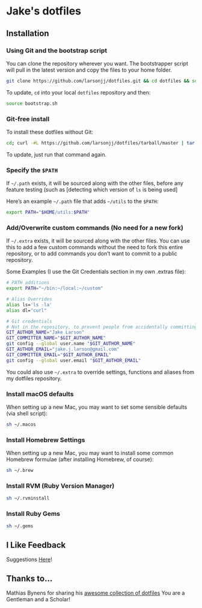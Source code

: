 # Jake's dotfiles

## Installation

### Using Git and the bootstrap script

You can clone the repository wherever you want. The bootstrapper script will pull in the latest version and copy the files to your home folder.

```bash
git clone https://github.com/larsonjj/dotfiles.git && cd dotfiles && source bootstrap.sh
```

To update, `cd` into your local `dotfiles` repository and then:

```bash
source bootstrap.sh
```

### Git-free install

To install these dotfiles without Git:

```bash
cd; curl -#L https://github.com/larsonjj/dotfiles/tarball/master | tar -xzv --strip-components 1 --exclude={README.md,bootstrap.sh}
```

To update, just run that command again.

### Specify the `$PATH`

If `~/.path` exists, it will be sourced along with the other files, before any feature testing (such as [detecting which version of `ls` is being used]

Here’s an example `~/.path` file that adds `~/utils` to the `$PATH`:

```bash
export PATH="$HOME/utils:$PATH"
```

### Add/Overwrite custom commands (No need for a new fork)

If `~/.extra` exists, it will be sourced along with the other files. You can use this to add a few custom commands without the need to fork this entire repository, or to add commands you don’t want to commit to a public repository.

Some Examples (I use the Git Credentials section in my own .extras file):

```bash
# PATH additions
export PATH="~/bin:~/local:~/custom"

# Alias Overrides
alias ls='ls -la'
alias dl="curl"

# Git credentials
# Not in the repository, to prevent people from accidentally committing under my name
GIT_AUTHOR_NAME="Jake Larson"
GIT_COMMITTER_NAME="$GIT_AUTHOR_NAME"
git config --global user.name "$GIT_AUTHOR_NAME"
GIT_AUTHOR_EMAIL="jake.j.larson@gmail.com"
GIT_COMMITTER_EMAIL="$GIT_AUTHOR_EMAIL"
git config --global user.email "$GIT_AUTHOR_EMAIL"
```

You could also use `~/.extra` to override settings, functions and aliases from my dotfiles repository.

### Install macOS defaults

When setting up a new Mac, you may want to set some sensible defaults (via shell script):

```bash
sh ~/.macos
```

### Install Homebrew Settings

When setting up a new Mac, you may want to install some common Homebrew formulae (after installing Homebrew, of course):

```bash
sh ~/.brew
```

### Install RVM (Ruby Version Manager)

```bash
sh ~/.rvminstall
```

### Install Ruby Gems

```bash
sh ~/.gems
```

## I Like Feedback

Suggestions
[Here](https://github.com/larsonjj/dotfiles)!

## Thanks to…

Mathias Bynens for sharing his [awesome collection of dotfiles](https://github.com/mathiasbynens/dotfiles)
You are a Gentleman and a Scholar!
